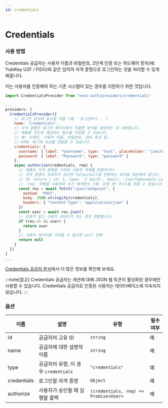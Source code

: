 ```yaml
---
id: credentials
---
```


# Credentials

### 사용 방법

Credentials 공급자는 사용자 이름과 비밀번호, 2단계 인증 또는 하드웨어 장치(예: YubiKey U2F / FIDO)와 같은 임의의 자격 증명으로 로그인하는 것을 처리할 수 있게 해줍니다.

이는 사용자를 인증해야 하는 기존 시스템이 있는 경우를 지원하기 위한 것입니다.

```javascript title="pages/api/auth/[...nextauth].js"
import CredentialsProvider from "next-auth/providers/credentials"

...
providers: [
  CredentialsProvider({
    // 로그인 양식에 표시할 이름 (예: '로그인하기...')
    name: 'Credentials',
    // 자격 증명은 로그인 페이지에서 적절한 양식을 생성하는 데 사용됩니다.
    // 제출할 것으로 예상되는 필드를 지정할 수 있습니다.
    // 예: 도메인, 사용자 이름, 비밀번호, 2FA 토큰 등.
    // HTML 태그에 속성을 전달할 수 있습니다.
    credentials: {
      username: { label: "Username", type: "text", placeholder: "jsmith" },
      password: { label: "Password", type: "password" }
    },
    async authorize(credentials, req) {
      // 제출된 자격 증명을 가져와 사용자 객체를 반환하거나
      // 자격 증명이 유효하지 않으면 false/null을 반환하는 로직을 제공해야 합니다.
      // 예: return { id: 1, name: 'J Smith', email: 'jsmith@example.com' }
      // `req` 객체를 사용하여 추가 매개변수 (예: 요청 IP 주소)를 얻을 수 있습니다.
      const res = await fetch("/your/endpoint", {
        method: 'POST',
        body: JSON.stringify(credentials),
        headers: { "Content-Type": "application/json" }
      })
      const user = await res.json()
      // 오류가 없고 사용자 데이터가 있는 경우 반환합니다.
      if (res.ok && user) {
        return user
      }
      // 사용자 데이터를 가져올 수 없으면 null 반환
      return null
    }
  })
]
...
```

[Credentials 공급자 문서](https://nextauth-ko.wsbox.pw/docs/providers/credentials)에서 더 많은 정보를 확인해 보세요.

:::note[참고]
Credentials 공급자는 세션에 대해 JSON 웹 토큰이 활성화된 경우에만 사용할 수 있습니다. Credentials 공급자로 인증된 사용자는 데이터베이스에 지속되지 않습니다.
:::
### 옵션

| 이름         | 설명                               | 유형              | 필수 여부   |
|--------------|------------------------------------|-------------------|--------------|
| id           | 공급자의 고유 ID                  | `string`          | 예           |
| name         | 공급자에 대한 설명적 이름        | `string`          | 예           |
| type         | 공급자의 유형, 이 경우 `credentials` | `"credentials"`   | 예           |
| credentials  | 로그인할 자격 증명                | `Object`          | 예           |
| authorize    | 사용자가 승인될 때 실행할 콜백   | `(credentials, req) => Promise<User>` | 예           |